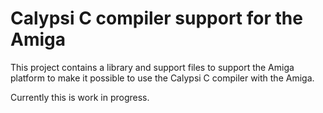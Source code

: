 Calypsi C compiler support for the Amiga
========================================

This project contains a library and support files to support the Amiga
platform to make it possible to use the Calypsi C compiler with the Amiga.

Currently this is work in progress.
